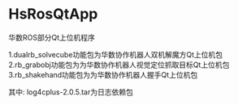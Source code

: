 # HsRosQtApp
华数ROS部分Qt上位机程序

1.dualrb_solvecube功能包为华数协作机器人双机解魔方Qt上位机包
2.rb_grabobj功能包为为华数协作机器人视觉定位抓取目标Qt上位机包
3.rb_shakehand功能包为为华数协作机器人握手Qt上位机包

其中:
log4cplus-2.0.5.tar为日志依赖包

